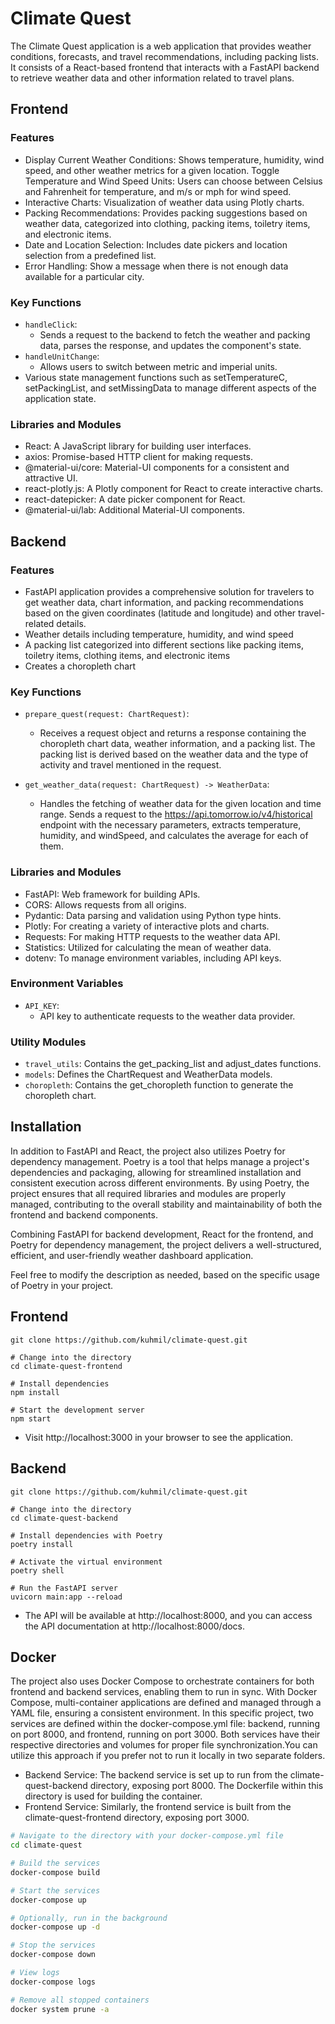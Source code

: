 # Climate Quest

The Climate Quest application is a web application that provides weather conditions, forecasts, and travel recommendations, including packing lists. It consists of a React-based frontend that interacts with a FastAPI backend to retrieve weather data and other information related to travel plans.

## Frontend

### Features

- Display Current Weather Conditions: Shows temperature, humidity, wind speed, and other weather metrics for a given location.
Toggle Temperature and Wind Speed Units: Users can choose between Celsius and Fahrenheit for temperature, and m/s or mph for wind speed.
- Interactive Charts: Visualization of weather data using Plotly charts.
- Packing Recommendations: Provides packing suggestions based on weather data, categorized into clothing, packing items, toiletry items, and electronic items.
- Date and Location Selection: Includes date pickers and location selection from a predefined list.
- Error Handling: Show a message when there is not enough data available for a particular city.

### Key Functions

- `handleClick`: 
   - Sends a request to the backend to fetch the weather and packing data, parses the response, and updates the component's state.
- `handleUnitChange`: 
   - Allows users to switch between metric and imperial units.
- Various state management functions such as setTemperatureC, setPackingList, and setMissingData to manage different aspects of the application state.

### Libraries and Modules

- React: A JavaScript library for building user interfaces.
- axios: Promise-based HTTP client for making requests.
- @material-ui/core: Material-UI components for a consistent and attractive UI.
- react-plotly.js: A Plotly component for React to create interactive charts.
- react-datepicker: A date picker component for React.
- @material-ui/lab: Additional Material-UI components.

## Backend

### Features

- FastAPI application provides a comprehensive solution for travelers to get weather data, chart information, and packing recommendations based on the given coordinates (latitude and longitude) and other travel-related details.
- Weather details including temperature, humidity, and wind speed
- A packing list categorized into different sections like packing items, toiletry items, clothing items, and electronic items
- Creates a choropleth chart

### Key Functions

- `prepare_quest(request: ChartRequest)`:
   -  Receives a request object and returns a response containing the choropleth chart data, weather information, and a packing list. The packing list is derived based on the weather data and the type of activity and travel mentioned in the request.

- `get_weather_data(request: ChartRequest) -> WeatherData`: 
   - Handles the fetching of weather data for the given location and time range. Sends a request to the https://api.tomorrow.io/v4/historical endpoint with the necessary parameters, extracts temperature, humidity, and windSpeed, and calculates the average for each of them.

### Libraries and Modules

- FastAPI: Web framework for building APIs.
- CORS: Allows requests from all origins.
- Pydantic: Data parsing and validation using Python type hints.
- Plotly: For creating a variety of interactive plots and charts.
- Requests: For making HTTP requests to the weather data API.
- Statistics: Utilized for calculating the mean of weather data.
- dotenv: To manage environment variables, including API keys.


###  Environment Variables
- `API_KEY`: 
   - API key to authenticate requests to the weather data provider.

### Utility Modules
- `travel_utils`: Contains the get_packing_list and adjust_dates functions.
- `models`: Defines the ChartRequest and WeatherData models.
- `choropleth`: Contains the get_choropleth function to generate the choropleth chart.


## Installation

In addition to FastAPI and React, the project also utilizes Poetry for dependency management. Poetry is a tool that helps manage a project's dependencies and packaging, allowing for streamlined installation and consistent execution across different environments. By using Poetry, the project ensures that all required libraries and modules are properly managed, contributing to the overall stability and maintainability of both the frontend and backend components.

Combining FastAPI for backend development, React for the frontend, and Poetry for dependency management, the project delivers a well-structured, efficient, and user-friendly weather dashboard application.

Feel free to modify the description as needed, based on the specific usage of Poetry in your project.

## Frontend


```# Clone the repository
git clone https://github.com/kuhmil/climate-quest.git

# Change into the directory
cd climate-quest-frontend

# Install dependencies
npm install

# Start the development server
npm start
```

- Visit http://localhost:3000 in your browser to see the application.


## Backend


```# Clone the repository if you have not done so already
git clone https://github.com/kuhmil/climate-quest.git

# Change into the directory
cd climate-quest-backend

# Install dependencies with Poetry
poetry install

# Activate the virtual environment
poetry shell

# Run the FastAPI server
uvicorn main:app --reload
```

- The API will be available at http://localhost:8000, and you can access the API documentation at http://localhost:8000/docs.

## Docker

The project also uses Docker Compose to orchestrate containers for both frontend and backend services, enabling them to run in sync. With Docker Compose, multi-container applications are defined and managed through a YAML file, ensuring a consistent environment. In this specific project, two services are defined within the docker-compose.yml file: backend, running on port 8000, and frontend, running on port 3000. Both services have their respective directories and volumes for proper file synchronization.You can utilize this approach if you prefer not to run it locally in two separate folders.


- Backend Service: The backend service is set up to run from the climate-quest-backend directory, exposing port 8000. The Dockerfile within this directory is used for building the container.
- Frontend Service: Similarly, the frontend service is built from the climate-quest-frontend directory, exposing port 3000.

```bash
# Navigate to the directory with your docker-compose.yml file
cd climate-quest

# Build the services
docker-compose build

# Start the services
docker-compose up

# Optionally, run in the background
docker-compose up -d

# Stop the services
docker-compose down

# View logs
docker-compose logs

# Remove all stopped containers
docker system prune -a
```